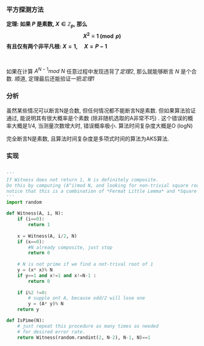 ### 平方探测方法

**定理: 如果 $P$ 是素数, ${} X\in \mathbb{Z}_{p}$, 那么 $$X^{2}\equiv 1\pmod{ p}$$ 有且仅有两个非平凡根: $X=1,\quad X=P-1$**

<br>

如果在计算 $A^{N-1}mod\ N$ 任意过程中发现违背了*定理2*, 那么就能够断言 $N$ 是个合数. 顺道, 定理最后还能验证一把*定理1*

### 分析
虽然某些情况可以断言N是合数, 但任何情况都不能断言N是素数. 但如果算法验证通过, 能说明其有很大概率是个素数 (除非随机选取的A非常不巧) . 这个错误的概率大概是1/4, 当测量次数增大时, 错误概率极小. 
算法时间复杂度大概是O (logN) 

完全断言N是素数, 且算法时间复杂度是多项式时间的算法为AKS算法. 

### 实现
```python

'''
If Witness does not return 1, N is definitely composite.
Do this by computing (A^i)mod N, and looking for non-trivial square roots of 1 along the way.
notice that this is a combination of *Fermat Little Lemma* and *Square Detextion Method*
'''
import random

def Witness(A, i, N):
    if (i==0):
        return 1
    
    x = Witness(A, i/2, N)
    if (x==0):
        #N already composite, just stop
        return 0
    
    # N is not prime if we find a not-trival root of 1
    y = (x* x)% N
    if y==1 and x!=1 and x!=N-1 :
        return 0
    
    if i%2 !=0:
        # supple ont A, because odd/2 will lose one
        y = (A* y)% N
    return y

def IsPime(N):
    # just repeat this procedure as many times as needed 
    # for desired error rate.
    return Witness(random.randint(2, N-2), N-1, N)==1


```
